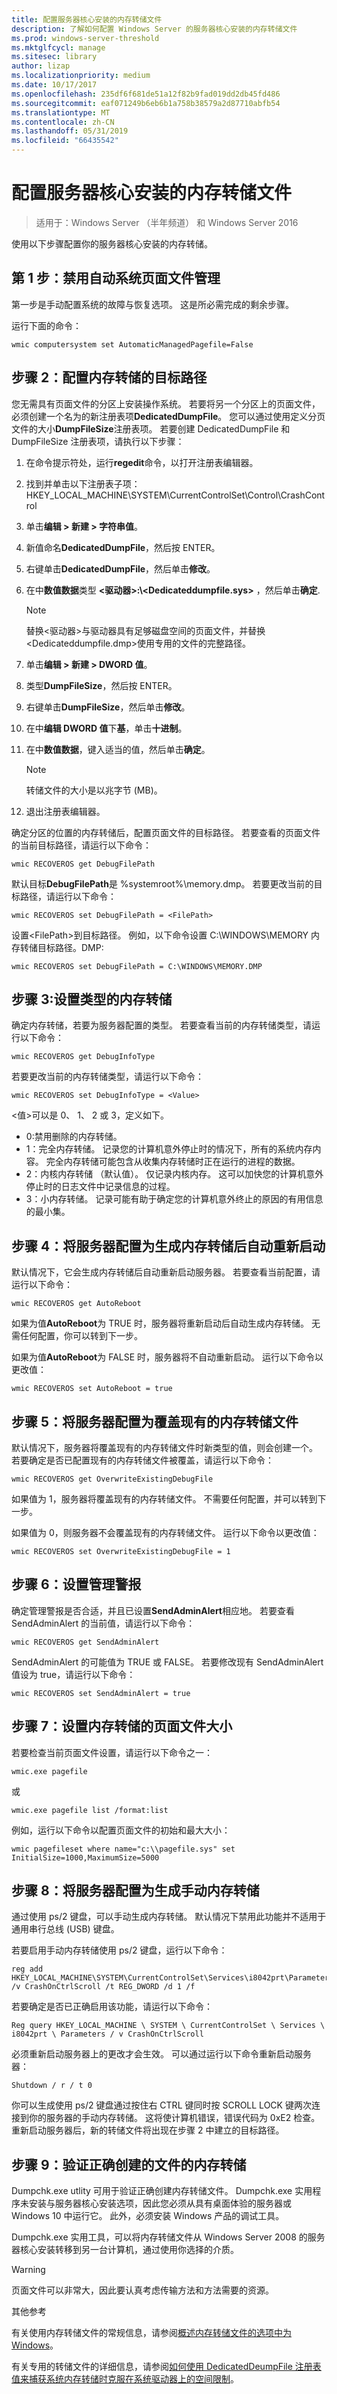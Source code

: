 ```yaml
---
title: 配置服务器核心安装的内存转储文件
description: 了解如何配置 Windows Server 的服务器核心安装的内存转储文件
ms.prod: windows-server-threshold
ms.mktglfcycl: manage
ms.sitesec: library
author: lizap
ms.localizationpriority: medium
ms.date: 10/17/2017
ms.openlocfilehash: 235df6f681de51a12f82b9fad019dd2db45fd486
ms.sourcegitcommit: eaf071249b6eb6b1a758b38579a2d87710abfb54
ms.translationtype: MT
ms.contentlocale: zh-CN
ms.lasthandoff: 05/31/2019
ms.locfileid: "66435542"
---
```

# <a name="configure-memory-dump-files-for-server-core-installation"></a>配置服务器核心安装的内存转储文件

>适用于：Windows Server （半年频道） 和 Windows Server 2016

使用以下步骤配置你的服务器核心安装的内存转储。 

## <a name="step-1-disable-the-automatic-system-page-file-management"></a>第 1 步：禁用自动系统页面文件管理

第一步是手动配置系统的故障与恢复选项。 这是所必需完成的剩余步骤。

运行下面的命令： 

```
wmic computersystem set AutomaticManagedPagefile=False
```
 
## <a name="step-2-configure-the-destination-path-for-a-memory-dump"></a>步骤 2：配置内存转储的目标路径

您无需具有页面文件的分区上安装操作系统。 若要将另一个分区上的页面文件，必须创建一个名为的新注册表项**DedicatedDumpFile**。 您可以通过使用定义分页文件的大小**DumpFileSize**注册表项。 若要创建 DedicatedDumpFile 和 DumpFileSize 注册表项，请执行以下步骤： 

1. 在命令提示符处，运行**regedit**命令，以打开注册表编辑器。
2. 找到并单击以下注册表子项：HKEY_LOCAL_MACHINE\SYSTEM\CurrentControlSet\Control\CrashControl
3. 单击**编辑 > 新建 > 字符串值**。
4. 新值命名**DedicatedDumpFile**，然后按 ENTER。
5. 右键单击**DedicatedDumpFile**，然后单击**修改**。
6. 在中**数值数据**类型 **\<驱动器\>:\\\<Dedicateddumpfile.sys\>** ，然后单击**确定**.

   >[!NOTE] 
   > 替换\<驱动器\>与驱动器具有足够磁盘空间的页面文件，并替换\<Dedicateddumpfile.dmp\>使用专用的文件的完整路径。
 
7. 单击**编辑 > 新建 > DWORD 值**。
8. 类型**DumpFileSize**，然后按 ENTER。
9. 右键单击**DumpFileSize**，然后单击**修改**。
10. 在中**编辑 DWORD 值**下**基**，单击**十进制**。
11. 在中**数值数据**，键入适当的值，然后单击**确定**。
    >[!NOTE]
    > 转储文件的大小是以兆字节 (MB)。
12. 退出注册表编辑器。

确定分区的位置的内存转储后，配置页面文件的目标路径。 若要查看的页面文件的当前目标路径，请运行以下命令：

```
wmic RECOVEROS get DebugFilePath
```

默认目标**DebugFilePath**是 %systemroot%\memory.dmp。 若要更改当前的目标路径，请运行以下命令：

```
wmic RECOVEROS set DebugFilePath = <FilePath>
```

设置\<FilePath\>到目标路径。 例如，以下命令设置 C:\WINDOWS\MEMORY 内存转储目标路径。DMP: 

```
wmic RECOVEROS set DebugFilePath = C:\WINDOWS\MEMORY.DMP
```
 
## <a name="step-3-set-the-type-of-memory-dump"></a>步骤 3:设置类型的内存转储

确定内存转储，若要为服务器配置的类型。 若要查看当前的内存转储类型，请运行以下命令：

```
wmic RECOVEROS get DebugInfoType
```

若要更改当前的内存转储类型，请运行以下命令： 

```
wmic RECOVEROS set DebugInfoType = <Value>
```

\<值\>可以是 0、 1、 2 或 3，定义如下。

- 0:禁用删除的内存转储。
- 1：完全内存转储。 记录您的计算机意外停止时的情况下，所有的系统内存内容。 完全内存转储可能包含从收集内存转储时正在运行的进程的数据。
- 2：内核内存转储 （默认值）。 仅记录内核内存。 这可以加快您的计算机意外停止时的日志文件中记录信息的过程。
- 3：小内存转储。 记录可能有助于确定您的计算机意外终止的原因的有用信息的最小集。

## <a name="step-4-configure-the-server-to-restart-automatically-after-generating-a-memory-dump"></a>步骤 4：将服务器配置为生成内存转储后自动重新启动

默认情况下，它会生成内存转储后自动重新启动服务器。 若要查看当前配置，请运行以下命令：

```
wmic RECOVEROS get AutoReboot
```

如果为值**AutoReboot**为 TRUE 时，服务器将重新启动后自动生成内存转储。 无需任何配置，你可以转到下一步。

如果为值**AutoReboot**为 FALSE 时，服务器将不自动重新启动。 运行以下命令以更改值：

```
wmic RECOVEROS set AutoReboot = true
```
 
## <a name="step-5-configure-the-server-to-overwrite-the-existing-memory-dump-file"></a>步骤 5：将服务器配置为覆盖现有的内存转储文件

默认情况下，服务器将覆盖现有的内存转储文件时新类型的值，则会创建一个。 若要确定是否已配置现有的内存转储文件被覆盖，请运行以下命令：

```
wmic RECOVEROS get OverwriteExistingDebugFile
```

如果值为 1，服务器将覆盖现有的内存转储文件。 不需要任何配置，并可以转到下一步。

如果值为 0，则服务器不会覆盖现有的内存转储文件。 运行以下命令以更改值： 

```
wmic RECOVEROS set OverwriteExistingDebugFile = 1
```
 
## <a name="step-6-set-an-administrative-alert"></a>步骤 6：设置管理警报

确定管理警报是否合适，并且已设置**SendAdminAlert**相应地。 若要查看 SendAdminAlert 的当前值，请运行以下命令：

```
wmic RECOVEROS get SendAdminAlert
```

SendAdminAlert 的可能值为 TRUE 或 FALSE。 若要修改现有 SendAdminAlert 值设为 true，请运行以下命令： 

```
wmic RECOVEROS set SendAdminAlert = true
```
 
## <a name="step-7-set-the-memory-dumps-page-file-size"></a>步骤 7：设置内存转储的页面文件大小

若要检查当前页面文件设置，请运行以下命令之一：

   ```
   wmic.exe pagefile
   ```

   或

   ```
   wmic.exe pagefile list /format:list
   ```

例如，运行以下命令以配置页面文件的初始和最大大小：

```
wmic pagefileset where name="c:\\pagefile.sys" set InitialSize=1000,MaximumSize=5000
```

## <a name="step-8-configure-the-server-to-generate-a-manual-memory-dump"></a>步骤 8：将服务器配置为生成手动内存转储

通过使用 ps/2 键盘，可以手动生成内存转储。 默认情况下禁用此功能并不适用于通用串行总线 (USB) 键盘。

若要启用手动内存转储使用 ps/2 键盘，运行以下命令：

```
reg add HKEY_LOCAL_MACHINE\SYSTEM\CurrentControlSet\Services\i8042prt\Parameters /v CrashOnCtrlScroll /t REG_DWORD /d 1 /f
```

若要确定是否已正确启用该功能，请运行以下命令：

```
Reg query HKEY_LOCAL_MACHINE \ SYSTEM \ CurrentControlSet \ Services \ i8042prt \ Parameters / v CrashOnCtrlScroll
```

必须重新启动服务器上的更改才会生效。 可以通过运行以下命令重新启动服务器：

```
Shutdown / r / t 0
```

你可以生成使用 ps/2 键盘通过按住右 CTRL 键同时按 SCROLL LOCK 键两次连接到你的服务器的手动内存转储。 这将使计算机错误，错误代码为 0xE2 检查。 重新启动服务器后，新的转储文件将出现在步骤 2 中建立的目标路径。

## <a name="step-9-verify-that-memory-dump-files-are-being-created-correctly"></a>步骤 9：验证正确创建的文件的内存转储

Dumpchk.exe utlity 可用于验证正确创建内存转储文件。 Dumpchk.exe 实用程序未安装与服务器核心安装选项，因此您必须从具有桌面体验的服务器或 Windows 10 中运行它。 此外，必须安装 Windows 产品的调试工具。  

Dumpchk.exe 实用工具，可以将内存转储文件从 Windows Server 2008 的服务器核心安装转移到另一台计算机，通过使用你选择的介质。

> [!WARNING]
> 页面文件可以非常大，因此要认真考虑传输方法和方法需要的资源。
 

其他参考

有关使用内存转储文件的常规信息，请参阅[概述内存转储文件的选项中为 Windows](https://support.microsoft.com/help/254649/overview-of-memory-dump-file-options-for-windows)。

有关专用的转储文件的详细信息，请参阅[如何使用 DedicatedDeumpFile 注册表值来捕获系统内存转储时克服在系统驱动器上的空间限制](https://blogs.msdn.microsoft.com/ntdebugging/2010/04/02/how-to-use-the-dedicateddumpfile-registry-value-to-overcome-space-limitations-on-the-system-drive-when-capturing-a-system-memory-dump/)。



